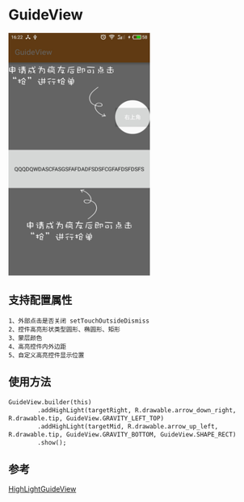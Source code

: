 # GuideView

<img src="https://github.com/s13524801/GuideView/blob/master/S70621-162239.jpg" alt="预览图" title="预览图" width="280" height="480" />

## 支持配置属性

    1、外部点击是否关闭 setTouchOutsideDismiss
    2、控件高亮形状类型圆形、椭圆形、矩形
    3、蒙层颜色
    4、高亮控件内外边距
    5、自定义高亮控件显示位置

## 使用方法

    GuideView.builder(this)
            .addHighLight(targetRight, R.drawable.arrow_down_right, R.drawable.tip, GuideView.GRAVITY_LEFT_TOP)
            .addHighLight(targetMid, R.drawable.arrow_up_left, R.drawable.tip, GuideView.GRAVITY_BOTTOM, GuideView.SHAPE_RECT)
            .show();


## 参考

[HighLightGuideView](https://github.com/jaydenxiao2016/HighLightGuideView)
